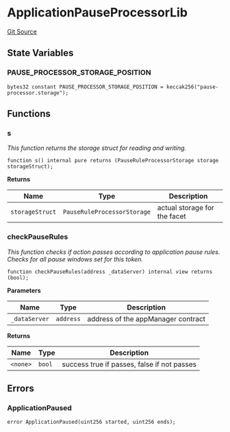 # ApplicationPauseProcessorLib
[Git Source](https://github.com/thrackle-io/rules-protocol/blob/ca661487b49e5b916c4fa8811d6bdafbe530a6c8/src/economic/ruleProcessor/application/ApplicationPauseProcessorLib.sol)


## State Variables
### PAUSE_PROCESSOR_STORAGE_POSITION

```solidity
bytes32 constant PAUSE_PROCESSOR_STORAGE_POSITION = keccak256("pause-processor.storage");
```


## Functions
### s

*This function returns the storage struct for reading and writing.*


```solidity
function s() internal pure returns (PauseRuleProcessorStorage storage storageStruct);
```
**Returns**

|Name|Type|Description|
|----|----|-----------|
|`storageStruct`|`PauseRuleProcessorStorage`|actual storage for the facet|


### checkPauseRules

*This function checks if action passes according to application pause rules. Checks for all pause windows set for this token.*


```solidity
function checkPauseRules(address _dataServer) internal view returns (bool);
```
**Parameters**

|Name|Type|Description|
|----|----|-----------|
|`_dataServer`|`address`|address of the appManager contract|

**Returns**

|Name|Type|Description|
|----|----|-----------|
|`<none>`|`bool`|success true if passes, false if not passes|


## Errors
### ApplicationPaused

```solidity
error ApplicationPaused(uint256 started, uint256 ends);
```

